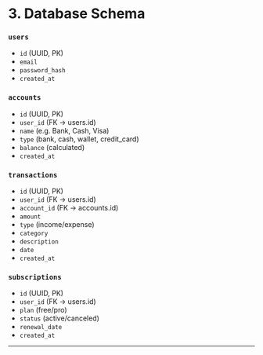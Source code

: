 # 3. Database Schema

### `users`
- `id` (UUID, PK)
- `email`
- `password_hash`
- `created_at`

### `accounts`
- `id` (UUID, PK)
- `user_id` (FK → users.id)
- `name` (e.g. Bank, Cash, Visa)
- `type` (bank, cash, wallet, credit_card)
- `balance` (calculated)
- `created_at`

### `transactions`
- `id` (UUID, PK)
- `user_id` (FK → users.id)
- `account_id` (FK → accounts.id)
- `amount`
- `type` (income/expense)
- `category`
- `description`
- `date`
- `created_at`

### `subscriptions`
- `id` (UUID, PK)
- `user_id` (FK → users.id)
- `plan` (free/pro)
- `status` (active/canceled)
- `renewal_date`
- `created_at`

---
